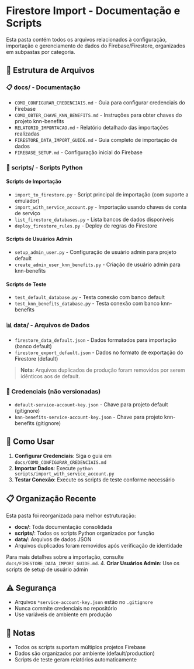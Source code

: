 # Firestore Import - Documentação e Scripts

Esta pasta contém todos os arquivos relacionados à configuração, importação e gerenciamento de dados do Firebase/Firestore, organizados em subpastas por categoria.

## 📁 Estrutura de Arquivos

### 📋 docs/ - Documentação

- `COMO_CONFIGURAR_CREDENCIAIS.md` - Guia para configurar credenciais do Firebase
- `COMO_OBTER_CHAVE_KNN_BENEFITS.md` - Instruções para obter chaves do projeto knn-benefits
- `RELATORIO_IMPORTACAO.md` - Relatório detalhado das importações realizadas
- `FIRESTORE_DATA_IMPORT_GUIDE.md` - Guia completo de importação de dados
- `FIREBASE_SETUP.md` - Configuração inicial do Firebase

### 🔧 scripts/ - Scripts Python

#### Scripts de Importação
- `import_to_firestore.py` - Script principal de importação (com suporte a emulador)
- `import_with_service_account.py` - Importação usando chaves de conta de serviço
- `list_firestore_databases.py` - Lista bancos de dados disponíveis
- `deploy_firestore_rules.py` - Deploy de regras do Firestore

#### Scripts de Usuários Admin
- `setup_admin_user.py` - Configuração de usuário admin para projeto default
- `create_admin_user_knn_benefits.py` - Criação de usuário admin para knn-benefits

#### Scripts de Teste
- `test_default_database.py` - Testa conexão com banco default
- `test_knn_benefits_database.py` - Testa conexão com banco knn-benefits

### 📊 data/ - Arquivos de Dados

- `firestore_data_default.json` - Dados formatados para importação (banco default)
- `firestore_export_default.json` - Dados no formato de exportação do Firestore (default)

> **Nota**: Arquivos duplicados de produção foram removidos por serem idênticos aos de default.

### 🔐 Credenciais (não versionadas)

- `default-service-account-key.json` - Chave para projeto default (gitignore)
- `knn-benefits-service-account-key.json` - Chave para projeto knn-benefits (gitignore)

## 🚀 Como Usar

1. **Configurar Credenciais**: Siga o guia em `docs/COMO_CONFIGURAR_CREDENCIAIS.md`
2. **Importar Dados**: Execute `python scripts/import_with_service_account.py`
3. **Testar Conexão**: Execute os scripts de teste conforme necessário

## 📋 Organização Recente

Esta pasta foi reorganizada para melhor estruturação:
- **docs/**: Toda documentação consolidada
- **scripts/**: Todos os scripts Python organizados por função
- **data/**: Arquivos de dados JSON
- Arquivos duplicados foram removidos após verificação de identidade

Para mais detalhes sobre a importação, consulte `docs/FIRESTORE_DATA_IMPORT_GUIDE.md`.
4. **Criar Usuários Admin**: Use os scripts de setup de usuário admin

## ⚠️ Segurança

- Arquivos `*service-account-key.json` estão no `.gitignore`
- Nunca commite credenciais no repositório
- Use variáveis de ambiente em produção

## 📝 Notas

- Todos os scripts suportam múltiplos projetos Firebase
- Dados são organizados por ambiente (default/production)
- Scripts de teste geram relatórios automaticamente
